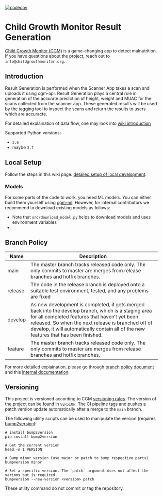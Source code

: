 [![codecov](https://codecov.io/gh/Welthungerhilfe/cgm-rg/branch/develop/graph/badge.svg?token=W9UYS0I78M)](https://codecov.io/gh/Welthungerhilfe/cgm-rg)

# Child Growth Monitor Result Generation

[Child Growth Monitor (CGM)](https://childgrowthmonitor.org) is a
game-changing app to detect malnutrition. If you have questions about the project, reach out to `info@childgrowthmonitor.org`.

## Introduction

Result Generation is performed when the Scanner App takes a scan and uploads it using cgm-api.
Result Generation plays a central role in generation of the accurate prediction of height,
weight and MUAC for the scans collected from the scanner app.
These generated results will be used by the tagging tool
to inspect the scans and return the results to users which are accuracte.

For detailed explaination of data flow, one may look into [wiki introduction](https://github.com/Welthungerhilfe/cgm-rg/wiki)

Supported Python versions:
- `3.6`
- maybe `3.7`

## Local Setup

Follow the steps in this wiki page: [detailed setup of local development](https://github.com/Welthungerhilfe/cgm-rg/wiki/Setup-local-development).

### Models

For some parts of the code to work, you need ML models.
You can either build them yourself using [cgm-ml](https://github.com/Welthungerhilfe/cgm-ml).
However, for internal contributors we recommend to download existing models as follows:
* Note that `src/download_model.py` helps to download models and uses environment variables
*

## Branch Policy

| Name    | Description                                                                                                                                                                                                                                                                                         |
| ------- | --------------------------------------------------------------------------------------------------------------------------------------------------------------------------------------------------------------------------------------------------------------------------------------------------- |
| main  | The master branch tracks released code only. The only commits to master are merges from release branches and hotfix branches.                                                                                                                                                                       |
| release | The code in the release branch is deployed onto a suitable test environment, tested, and any problems are fixed                                                                                                                                                                                     |
| develop | As new development is completed, it gets merged back into the develop branch, which is a staging area for all completed features that haven’t yet been released. So when the next release is branched off of develop, it will automatically contain all of the new features that has been finished. |
| feature | The master branch tracks released code only. The only commits to master are merges from release branches and hotfix branches.                                                                                                                                                                       |

For more detailed explaination, please go through [branch policy document](https://github.com/Welthungerhilfe/cgm-rg/wiki/Branch-Policy) and this [internal documentation](https://dev.azure.com/cgmorg/ChildGrowthMonitor/_wiki/wikis/ChildGrowthMonitor.wiki/115/-InProgress-Branching-strategy)

## Versioning

This project is versioned according to CGM [versioning rules](https://dev.azure.com/cgmorg/ChildGrowthMonitor/_wiki/wikis/ChildGrowthMonitor.wiki/185/Versioning-Release-management). The version of the project
can be found in `VERSION`. The CI pipeline tags and pushes a patch version update automatically
after a merge to the `main` branch.

The following utility scripts can be used to manipulate the version (requires [bump2version](https://pypi.org/project/bump2version/)):
```shell
# install bump2version
pip install bump2version

# Get the current version
head -n 1 VERSION

# Bump minor version (use major or patch to bump respective parts)
bumpversion minor

# Set a specific version. The `patch` argument does not affect the verions but is required.
bumpversion --new-version <version> patch
```
These utility command do not commit or tag the repository.
